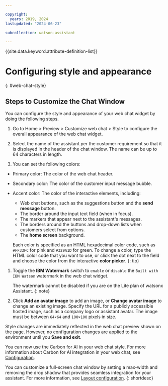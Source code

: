 ```yaml
---

copyright:
  years: 2019, 2024
lastupdated: "2024-06-23"

subcollection: watson-assistant

---
```


{{site.data.keyword.attribute-definition-list}}

# Configuring style and appearance
{: #web-chat-style}

## Steps to Customize the Chat Window

You can configure the style and appearance of your web chat widget by doing the following steps.

1. Go to Home > Preview > Customize web chat > Style to configure the overall appearance of the web chat widget. 

1.	Select the name of the assistant per the customer requirement so that it is displayed in the header of the chat window. The name can be up to 64 characters in length. 

1.	You can set the following colors: 

-   Primary color: The color of the web chat header. 
-   Secondary color: The color of the customer input message bubble. 
-   Accent color: The color of the interactive elements, including: 
    -   Web chat buttons, such as the suggestions button and the **send message** button. 
    -   The border around the input text field (when in focus). 
    -   The markers that appear next to the assistant's messages. 
    -   The borders around the buttons and drop-down lists when customers select from options. 
    -   The **home screen** background. 
    
    Each color is specified as an HTML hexadecimal color code, such as `#FF33FC` for pink and `#329A1D` for green. To change a color, type the HTML color code that you want to use, or click the dot next to the field and choose the color from the interactive **color picker**.
    {: tip}

1.  Toggle the **IBM Watermark** switch to `enable` or `disable` the `Built with IBM Watson` watermark in the web chat widget.

    The watermark cannot be disabled if you are on the Lite plan of watsonx Assistant.
    {: note}

1.	Click **Add an avatar image** to add an image, or **Change avatar image** to change an existing image. Specify the URL for a publicly accessible hosted image, such as a company logo or assistant avatar. The image must be between `64×64` and `100×100` pixels in size.

Style changes are immediately reflected in the web chat preview shown on the page. However, no configuration changes are applied to the environment until you **Save and exit**.

You can now use the Carbon for AI in your web chat style. For more information about Carbon for AI integration in your web chat, see [Configuration](https://web-chat.global.assistant.watson.cloud.ibm.com/docs.html?to=api-configuration#theme-config).

You can customize a full-screen chat window by setting a max-width and removing the drop shadow that provides seamless integration for your assistant. For more information, see [Layout configuration](https://web-chat.global.assistant.watson.cloud.ibm.com/docs.html).
{: shortdesc}
